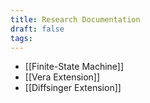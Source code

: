 ```yaml
---
title: Research Documentation
draft: false
tags:
---
```

 
- [[Finite-State Machine]] 
- [[Vera Extension]]
- [[Diffsinger Extension]]